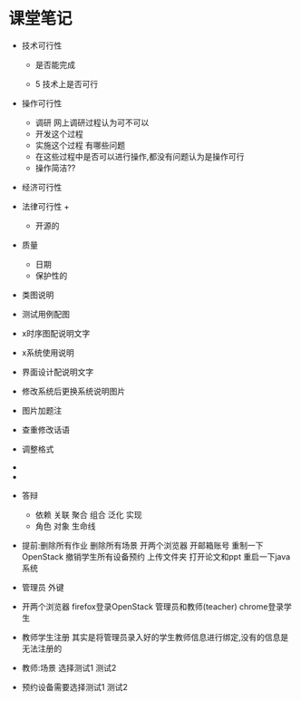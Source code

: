 # 课堂笔记

+ 技术可行性

  + 是否能完成

  + 5 技术上是否可行
+ 操作可行性

  + 调研 网上调研过程认为可不可以
  + 开发这个过程
  + 实施这个过程 有哪些问题
  + 在这些过程中是否可以进行操作,都没有问题认为是操作可行
  + 操作简洁??
+ 经济可行性
+ 法律可行性
  + 
  + 开源的
+ 质量

  + 日期
  + 保护性的
+ 类图说明
+ 测试用例配图
+ x时序图配说明文字
+ x系统使用说明
+ 界面设计配说明文字
+ 修改系统后更换系统说明图片
+ 图片加题注
+ 查重修改话语
+ 调整格式
+ 
+ 
+ 答辩

  + 依赖 关联 聚合 组合 泛化 实现
  + 角色 对象 生命线
  





+ 提前:删除所有作业 删除所有场景 开两个浏览器 开邮箱账号 重制一下OpenStack 撤销学生所有设备预约 上传文件夹 打开论文和ppt 重启一下java系统

+ 管理员 外键
+ 开两个浏览器 firefox登录OpenStack 管理员和教师(teacher) chrome登录学生
+ 教师学生注册 其实是将管理员录入好的学生教师信息进行绑定,没有的信息是无法注册的
+ 教师:场景 选择测试1 测试2
+ 预约设备需要选择测试1 测试2

